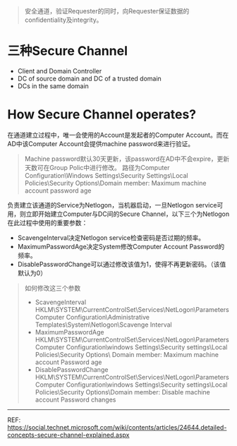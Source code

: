 > 安全通道，验证Requester的同时，向Requester保证数据的confidentiality及integrity。

# 三种Secure Channel
- Client and Domain Controller
- DC of source domain and DC of a trusted domain
- DCs in the same domain

# How Secure Channel operates?
在通道建立过程中，唯一会使用的Account是发起者的Computer Account。而在AD中该Computer Account会提供machine password来进行验证。
> Machine password默认30天更新，该password在AD中不会expire，更新天数可在Group Polic中进行修改。
> 路径为Computer Configuration\Windows Settings\Security Settings\Local Policies\Security Options\Domain member: Maximum machine account password age

负责建立该通道的Service为Netlogon，当机器启动，一旦Netlogon service可用，则立即开始建立Computer与DC间的Secure Channel，以下三个为Netlogon在此过程中使用的重要参数：
- ScavengeInterval决定Netlogon service检查密码是否过期的频率。
- MaximumPasswordAge决定System修改Computer Account Password的频率。
- DisablePasswordChange可以通过修改该值为1，使得不再更新密码。（该值默认为0）

> 如何修改这三个参数
> - ScavengeInterval
> HKLM\SYSTEM\CurrentControlSet\Services\NetLogon\Parameters
> Computer Configuration\Administrative Templates\System\Netlogon\Scavenge Interval
> - MaximumPasswordAge
> HKLM\SYSTEM\CurrentControlSet\Services\NetLogon\Parameters
> Computer Configuration\windows Settings\Security settings\Local Policies\Security Options\ Domain member: Maximum machine account Password age
> - DisablePasswordChange
> HKLM\SYSTEM\CurrentControlSet\Services\NetLogon\Parameters
> Computer Configuration\windows Settings\Security settings\Local Policies\Security Options\Domain member: Disable machine account Password changes





---
REF: 
https://social.technet.microsoft.com/wiki/contents/articles/24644.detailed-concepts-secure-channel-explained.aspx